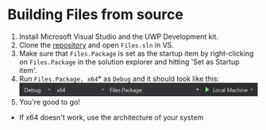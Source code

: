 # Building Files from source

1. Install Microsoft Visual Studio and the UWP Development kit.
2. Clone the [repository](https://github.com/files-community/files) and open `Files.sln` in VS.
3. Make sure that `Files.Package` is set as the startup item by right-clicking on `Files.Package` in the solution explorer and hitting 'Set as Startup item'.
4. Run `Files.Package, x64`* as `Debug` and it should look like this:
![VS Run config image](../../img/vs_run_cfg.png)
5. You're good to go!


* If x64 doesn't work, use the architecture of your system
